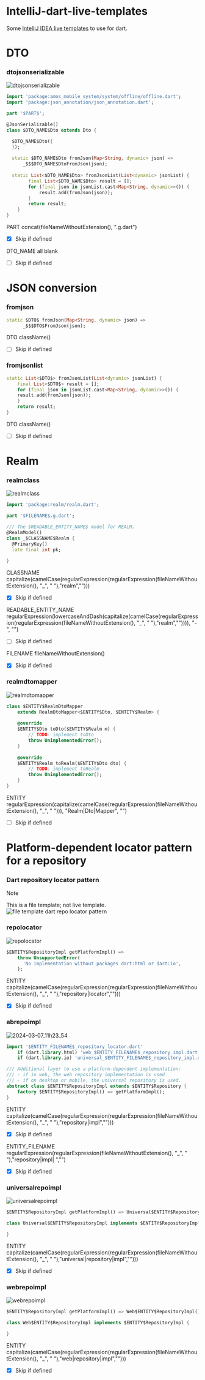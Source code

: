 # IntelliJ-dart-live-templates
Some [IntelliJ IDEA live templates](https://www.jetbrains.com/help/idea/using-live-templates.html) to use for dart.

# DTO

### dtojsonserializable
![dtojsonserializable](https://github.com/daviddiana11/IntelliJ-dart-live-templates/assets/95964959/752f9546-e6fe-429a-b071-c75d9a2ae3bb)
```dart
import 'package:amos_mobile_system/system/offline/offline.dart';
import 'package:json_annotation/json_annotation.dart';

part '$PART$';

@JsonSerializable()
class $DTO_NAME$Dto extends Dto {

  $DTO_NAME$Dto({
  });
  
  static $DTO_NAME$Dto fromJson(Map<String, dynamic> json) =>
      _$$$DTO_NAME$DtoFromJson(json);
  
  static List<$DTO_NAME$Dto> fromJsonList(List<dynamic> jsonList) {
        final List<$DTO_NAME$Dto> result = [];
        for (final json in jsonList.cast<Map<String, dynamic>>()) {
            result.add(fromJson(json));
        }
        return result;
    }
}

```
PART
concat(fileNameWithoutExtension(), ".g.dart")
- [x] Skip if defined


DTO_NAME
all blank
- [ ] Skip if defined

# JSON conversion

### fromjson
```dart
static $DTO$ fromJson(Map<String, dynamic> json) =>
      _$$$DTO$FromJson(json);
```

DTO
className()
- [ ] Skip if defined

### fromjsonlist
```dart
static List<$DTO$> fromJsonList(List<dynamic> jsonList) {
    final List<$DTO$> result = [];
    for (final json in jsonList.cast<Map<String, dynamic>>()) {
    result.add(fromJson(json));
    }
    return result;
}
```

DTO
className()
- [ ] Skip if defined


# Realm

### realmclass
![realmclass](https://github.com/daviddiana11/IntelliJ-dart-live-templates/assets/95964959/fedac6e3-c407-429b-a650-dde9a46b4a0c)
```dart
import 'package:realm/realm.dart';

part '$FILENAME$.g.dart';

/// The $READABLE_ENTITY_NAME$ model for REALM.
@RealmModel()
class _$CLASSNAME$Realm {
  @PrimaryKey()
  late final int pk;
  
}

```

CLASSNAME
capitalize(camelCase(regularExpression(regularExpression(fileNameWithoutExtension(), "_", " "),"realm","")))
- [X] Skip if defined

READABLE_ENTITY_NAME
regularExpression(lowercaseAndDash(capitalize(camelCase(regularExpression(regularExpression(fileNameWithoutExtension(), "_", " "),"realm","")))), "-", "")
- [ ] Skip if defined

FILENAME
fileNameWithoutExtension()
- [X] Skip if defined

### realmdtomapper
![realmdtomapper](https://github.com/daviddiana11/IntelliJ-dart-live-templates/assets/95964959/bd71487b-5110-4797-9f1f-2e8d76bf6900)
```dart
class $ENTITY$RealmDtoMapper
    extends RealmDtoMapper<$ENTITY$Dto, $ENTITY$Realm> {
    
    @override
    $ENTITY$Dto toDto($ENTITY$Realm m) {
        // TODO: implement toDto
        throw UnimplementedError();
    }
    
    @override
    $ENTITY$Realm toRealm($ENTITY$Dto dto) {
        // TODO: implement toRealm
        throw UnimplementedError();
    }
}

```

ENTITY
regularExpression(capitalize(camelCase(regularExpression(fileNameWithoutExtension(), "_", " "))), "Realm|Dto|Mapper", "")
- [ ] Skip if defined


# Platform-dependent locator pattern for a repository
### Dart repository locator pattern
> [!NOTE]
> This is a file template; not live template.
![file template dart repo locator pattern](https://github.com/daviddiana11/IntelliJ-dart-live-templates/assets/95964959/d8342dd2-8cf3-4183-bff9-99489a993870)


### repolocator
![repolocator](https://github.com/daviddiana11/IntelliJ-dart-live-templates/assets/95964959/f6fd097e-8a9f-4f78-adc1-169defc080e1)
```dart
$ENTITY$RepositoryImpl getPlatformImpl() =>
    throw UnsupportedError(
      'No implementation without packages dart:html or dart:io',
    );

```

ENTITY
capitalize(camelCase(regularExpression(regularExpression(fileNameWithoutExtension(), "_", " "),"repository|locator","")))
- [x] Skip if defined

### abrepoimpl
![2024-03-07_11h23_54](https://github.com/daviddiana11/IntelliJ-dart-live-templates/assets/95964959/339b8f9a-b88b-4dee-b76b-4b1e553d6411)
```dart
import '$ENTITY_FILENAME$_repository_locator.dart'
    if (dart.library.html) 'web_$ENTITY_FILENAME$_repository_impl.dart'
    if (dart.library.io) 'universal_$ENTITY_FILENAME$_repository_impl.dart';

/// Additional layer to use a platform-dependent implementation:
/// - if in web, the web repository implementation is used
/// - if on desktop or mobile, the universal repository is used.
abstract class $ENTITY$RepositoryImpl extends $ENTITY$Repository {
    factory $ENTITY$RepositoryImpl() => getPlatformImpl();
}

```

ENTITY
capitalize(camelCase(regularExpression(regularExpression(fileNameWithoutExtension(), "_", " "),"repository|impl","")))
- [x] Skip if defined

ENTITY_FILENAME
regularExpression(regularExpression(fileNameWithoutExtension(), "_", " "),"repository|impl| ","")
- [x] Skip if defined

### universalrepoimpl
![universalrepoimpl](https://github.com/daviddiana11/IntelliJ-dart-live-templates/assets/95964959/a9d3349b-c07e-4f98-8141-34757e7479cb)
```dart
$ENTITY$RepositoryImpl getPlatformImpl() => Universal$ENTITY$RepositoryImpl();

class Universal$ENTITY$RepositoryImpl implements $ENTITY$RepositoryImpl {

}

```

ENTITY
capitalize(camelCase(regularExpression(regularExpression(fileNameWithoutExtension(), "_", " "),"universal|repository|impl","")))
- [x] Skip if defined

### webrepoimpl
![webrepoimpl](https://github.com/daviddiana11/IntelliJ-dart-live-templates/assets/95964959/04854168-5b61-43e6-a3da-19ebc54d6340)
```dart
$ENTITY$RepositoryImpl getPlatformImpl() => Web$ENTITY$RepositoryImpl();

class Web$ENTITY$RepositoryImpl implements $ENTITY$RepositoryImpl {

}

```

ENTITY
capitalize(camelCase(regularExpression(regularExpression(fileNameWithoutExtension(), "_", " "),"web|repository|impl","")))
- [x] Skip if defined

